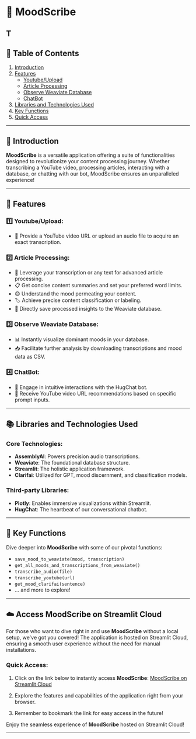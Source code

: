 # 📖 MoodScribe
T
---

## 📑 Table of Contents

1. [Introduction](#-introduction)
2. [Features](#-features)
   - [Youtube/Upload](#️⃣-youtubeupload)
   - [Article Processing](#️⃣-article-processing)
   - [Observe Weaviate Database](#️⃣-observe-weaviate-database)
   - [ChatBot](#️⃣-chatbot)
3. [Libraries and Technologies Used](#-libraries-and-technologies-used)
4. [Key Functions](#-key-functions)
5. [Quick Access](#=quick-acess)

---

## 🌟 Introduction

**MoodScribe** is a versatile application offering a suite of functionalities designed to revolutionize your content processing journey. Whether transcribing a YouTube video, processing articles, interacting with a database, or chatting with our bot, MoodScribe ensures an unparalleled experience!

---

## 🚀 Features

### 1️⃣ **Youtube/Upload**: 
- 🎤 Provide a YouTube video URL or upload an audio file to acquire an exact transcription.

### 2️⃣ **Article Processing**:
- 📑 Leverage your transcription or any text for advanced article processing.
- 📋 Get concise content summaries and set your preferred word limits.
- 😊 Understand the mood permeating your content.
- 🏷️ Achieve precise content classification or labeling.
- 💾 Directly save processed insights to the Weaviate database.

### 3️⃣ **Observe Weaviate Database**:
- 📊 Instantly visualize dominant moods in your database.
- 📥 Facilitate further analysis by downloading transcriptions and mood data as CSV.

### 4️⃣ **ChatBot**:
- 💬 Engage in intuitive interactions with the HugChat bot.
- 🎥 Receive YouTube video URL recommendations based on specific prompt inputs.

---

## 📚 Libraries and Technologies Used

### Core Technologies:
- **AssemblyAI**: Powers precision audio transcriptions.
- **Weaviate**: The foundational database structure.
- **Streamlit**: The holistic application framework.
- **Clarifai**: Utilized for GPT, mood discernment, and classification models.

### Third-party Libraries:
- **Plotly**: Enables immersive visualizations within Streamlit.
- **HugChat**: The heartbeat of our conversational chatbot.

---

## 🔧 Key Functions

Dive deeper into **MoodScribe** with some of our pivotal functions:

- `save_mood_to_weaviate(mood, transcription)`
- `get_all_moods_and_transcriptions_from_weaviate()`
- `transcribe_audio(file)`
- `transcribe_youtube(url)`
- `get_mood_clarifai(sentence)`
- ... and more to explore!

---
## ☁️ Access MoodScribe on Streamlit Cloud

For those who want to dive right in and use **MoodScribe** without a local setup, we've got you covered! The application is hosted on Streamlit Cloud, ensuring a smooth user experience without the need for manual installations.

### Quick Access:

1. Click on the link below to instantly access **MoodScribe**:
   [MoodScribe on Streamlit Cloud](https://moodscribe-efqra78ex4mfrgrqis37xw.streamlit.app/)

2. Explore the features and capabilities of the application right from your browser.

3. Remember to bookmark the link for easy access in the future!

Enjoy the seamless experience of **MoodScribe** hosted on Streamlit Cloud!

---
